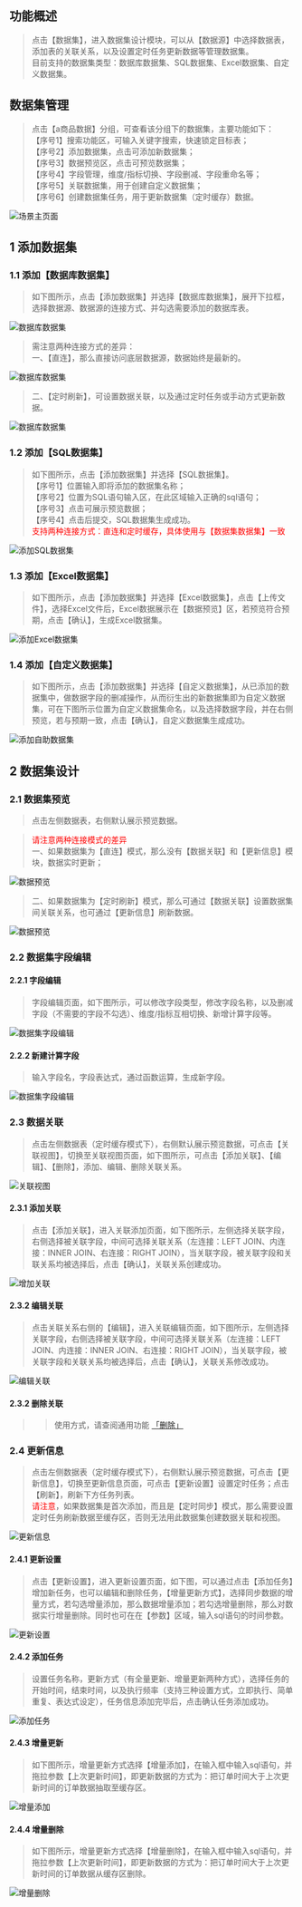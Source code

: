 ## 功能概述
> 点击【数据集】，进入数据集设计模块，可以从【数据源】中选择数据表，添加表的关联关系，以及设置定时任务更新数据等管理数据集。</br>目前支持的数据集类型：数据库数据集、SQL数据集、Excel数据集、自定义数据集。

## 数据集管理
> 点击【a商品数据】分组，可查看该分组下的数据集，主要功能如下：</br>【序号1】搜索功能区，可输入关键字搜索，快速锁定目标表；</br>【序号2】添加数据集，点击可添加新数据集；</br>【序号3】数据预览区，点击可预览数据集；</br>【序号4】字段管理，维度/指标切换、字段删减、字段重命名等；</br>【序号5】关联数据集，用于创建自定义数据集；</br>【序号6】创建数据集任务，用于更新数据集（定时缓存）数据。

![场景主页面](../img/dataset_configuration/数据集主页面.png)

## 1 添加数据集
### 1.1 添加【数据库数据集】
> 如下图所示，点击【添加数据集】并选择【数据库数据集】，展开下拉框，选择数据源、数据源的连接方式、并勾选需要添加的数据库表。

![数据库数据集](../img/dataset_configuration/添加数据库数据集.png)

> 需注意两种连接方式的差异：</br>一、【直连】，那么直接访问底层数据源，数据始终是最新的。

![数据库数据集](../img/dataset_configuration/直连.png)
> 二、【定时刷新】，可设置数据关联，以及通过定时任务或手动方式更新数据。

![数据库数据集](../img/dataset_configuration/定时刷新.png)
### 1.2 添加【SQL数据集】
> 如下图所示，点击【添加数据集】并选择【SQL数据集】。</br>【序号1】位置输入即将添加的数据集名称；</br>【序号2】位置为SQL语句输入区，在此区域输入正确的sql语句；</br>【序号3】点击可展示预览数据；</br>【序号4】点击后提交，SQL数据集生成成功。</br><font color=#FF0000>支持两种连接方式：直连和定时缓存，具体使用与【数据集数据集】一致</font>

![添加SQL数据集](../img/dataset_configuration/添加SQL数据集.png)

### 1.3 添加【Excel数据集】
> 如下图所示，点击【添加数据集】并选择【Excel数据集】，点击【上传文件】，选择Excel文件后，Excel数据展示在【数据预览】区，若预览符合预期，点击【确认】，生成Excel数据集。

![添加Excel数据集](../img/dataset_configuration/添加Excel数据集.png)

### 1.4 添加【自定义数据集】
> 如下图所示，点击【添加数据集】并选择【自定义数据集】，从已添加的数据集中，做数据字段的删减操作，从而衍生出的新数据集即为自定义数据集，可在下图所示位置为自定义数据集命名，以及选择数据字段，并在右侧预览，若与预期一致，点击【确认】，自定义数据集生成成功。

![添加自助数据集](../img/dataset_configuration/添加自助数据集.png)

## 2 数据集设计
### 2.1 数据集预览
> 点击左侧数据表，右侧默认展示预览数据。

> <font color=#FF0000>请注意两种连接模式的差异</font></br>一、如果数据集为【直连】模式，那么没有【数据关联】和【更新信息】模块，数据实时更新；
 
![数据预览](../img/dataset_configuration/数据预览-直连.png)
> 二、如果数据集为【定时刷新】模式，那么可通过【数据关联】设置数据集间关联关系，也可通过【更新信息】刷新数据。

![数据预览](../img/dataset_configuration/数据预览-定时刷新.png)
### 2.2 数据集字段编辑
#### 2.2.1 字段编辑
> 字段编辑页面，如下图所示，可以修改字段类型，修改字段名称，以及删减字段（不需要的字段不勾选）、维度/指标互相切换、新增计算字段等。

![数据集字段编辑](../img/dataset_configuration/编辑字段.png)
#### 2.2.2 新建计算字段
> 输入字段名，字段表达式，通过函数运算，生成新字段。

![数据集字段编辑](../img/dataset_configuration/新建计算字段.png)
### 2.3 数据关联
> 点击左侧数据表（定时缓存模式下），右侧默认展示预览数据，可点击【关联视图】，切换至关联视图页面，如下图所示，可点击【添加关联】、【编辑】、【删除】，添加、编辑、删除关联关系。

![关联视图](../img/dataset_configuration/关联视图.png)

#### 2.3.1 添加关联
> 点击【添加关联】，进入关联添加页面，如下图所示，左侧选择关联字段，右侧选择被关联字段，中间可选择关联关系（左连接：LEFT JOIN、内连接：INNER JOIN、右连接：RIGHT JOIN），当关联字段，被关联字段和关联关系均被选择后，点击【确认】，关联关系创建成功。

![增加关联](../img/dataset_configuration/增加关联.png)

#### 2.3.2 编辑关联
> 点击关联关系右侧的【编辑】，进入关联编辑页面，如下图所示，左侧选择关联字段，右侧选择被关联字段，中间可选择关联关系（左连接：LEFT JOIN、内连接：INNER JOIN、右连接：RIGHT JOIN），当关联字段，被关联字段和关联关系均被选择后，点击【确认】，关联关系修改成功。

![编辑关联](../img/dataset_configuration/编辑关联.png)
#### 2.3.2 删除关联
> > 使用方式，请查阅通用功能 [「删除」](../general/#_5)

### 2.4 更新信息
> 点击左侧数据表（定时缓存模式下），右侧默认展示预览数据，可点击【更新信息】，切换至更新信息页面，可点击【更新设置】设置定时任务；点击【刷新】，刷新下方任务列表。<font color=#FF0000></br>请注意</font>，如果数据集是首次添加，而且是【定时同步】模式，那么需要设置定时任务刷新数据至缓存区，否则无法用此数据集创建数据关联和视图。

![更新信息](../img/dataset_configuration/更新信息.png)

#### 2.4.1 更新设置
> 点击【更新设置】，进入更新设置页面，如下图，可以通过点击【添加任务】增加新任务，也可以编辑和删除任务，【增量更新方式】，选择同步数据的增量方式，若勾选增量添加，那么数据增量添加；若勾选增量删除，那么对数据实行增量删除。同时也可在在【参数】区域，输入sql语句的时间参数。

![更新设置](../img/dataset_configuration/更新设置.png)

#### 2.4.2 添加任务
> 设置任务名称，更新方式（有全量更新、增量更新两种方式），选择任务的开始时间，结束时间，以及执行频率（支持三种设置方式，立即执行、简单重复、表达式设定），任务信息添加完毕后，点击确认任务添加成功。

![添加任务](../img/dataset_configuration/添加任务.png)

#### 2.4.3 增量更新
> 如下图所示，增量更新方式选择【增量添加】，在输入框中输入sql语句，并拖拉参数【上次更新时间】，即更新数据的方式为：把订单时间大于上次更新时间的订单数据抽取至缓存区。

![增量添加](../img/dataset_configuration/增量添加.png)
#### 2.4.4 增量删除
> 如下图所示，增量更新方式选择【增量删除】，在输入框中输入sql语句，并拖拉参数【上次更新时间】，即更新数据的方式为：把订单时间大于上次更新时间的订单数据从缓存区删除。

![增量删除](../img/dataset_configuration/增量删除.png)
